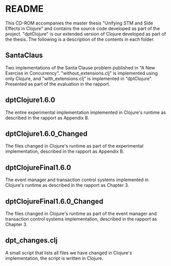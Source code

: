 README
======
This CD-ROM accompanies the master thesis "Unifying STM and Side Effects in Clojure" and contains the source code developed as part of the project. "dptClojure" is our extended version of Clojure developed as part of the thesis. The following is a description of the contents in each folder.


SantaClaus
----------
Two implementations of the Santa Clause problem published in "A New Exercise in Concurrency". "without_extensions.clj" is implemented using only Clojure, and "with_extensions.clj" is implemented in "dptClojure". Presented as part of the evaluation in the rapport.


dptClojure1.6.0
---------------
The entire experimental implementation implemented in Clojure's runtime as described in the rapport as Appendix B.


dptClojure1.6.0_Changed
-----------------------
The files changed in Clojure's runtime as part of the experimental implementation, described in the rapport as Appendix B.


dptClojureFinal1.6.0
--------------------
The event manager and transaction control systems implemented in Clojure's runtime as described in the rapport as Chapter 3.


dptClojureFinal1.6.0_Changed
----------------------------
The files changed in Clojure's runtime as part of the  event manager and transaction control systems implementation, described in the rapport as Chapter 3.


dpt_changes.clj
---------------
A small script that lists all files we have changed in Clojure's implementation, the script is written in Clojure.

